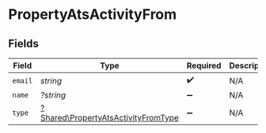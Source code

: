 # PropertyAtsActivityFrom


## Fields

| Field                                                                                     | Type                                                                                      | Required                                                                                  | Description                                                                               |
| ----------------------------------------------------------------------------------------- | ----------------------------------------------------------------------------------------- | ----------------------------------------------------------------------------------------- | ----------------------------------------------------------------------------------------- |
| `email`                                                                                   | *string*                                                                                  | :heavy_check_mark:                                                                        | N/A                                                                                       |
| `name`                                                                                    | *?string*                                                                                 | :heavy_minus_sign:                                                                        | N/A                                                                                       |
| `type`                                                                                    | [?Shared\PropertyAtsActivityFromType](../../Models/Shared/PropertyAtsActivityFromType.md) | :heavy_minus_sign:                                                                        | N/A                                                                                       |